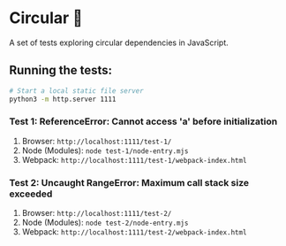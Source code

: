 # Circular 🔄

A set of tests exploring circular dependencies in JavaScript.

## Running the tests:

```bash
# Start a local static file server
python3 -m http.server 1111
```

### Test 1: ReferenceError: Cannot access 'a' before initialization

1. Browser: `http://localhost:1111/test-1/`
2. Node (Modules): `node test-1/node-entry.mjs`
3. Webpack: `http://localhost:1111/test-1/webpack-index.html`

### Test 2: Uncaught RangeError: Maximum call stack size exceeded

1. Browser: `http://localhost:1111/test-2/`
2. Node (Modules): `node test-2/node-entry.mjs`
3. Webpack: `http://localhost:1111/test-2/webpack-index.html`

